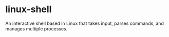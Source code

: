 # linux-shell
An interactive shell based in Linux that takes input, parses commands, and manages multiple processes. 
